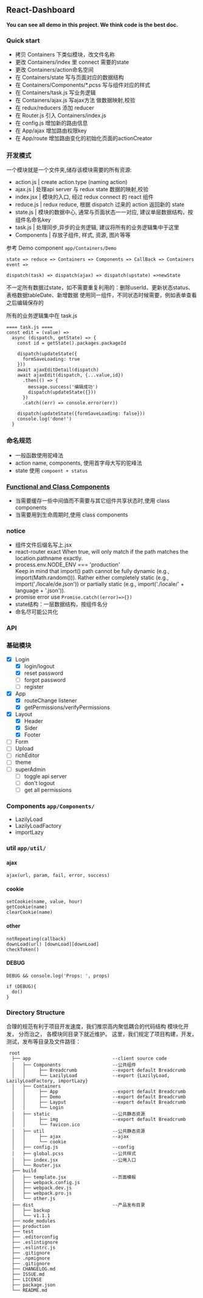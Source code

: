 ## React-Dashboard

**You can see all demo in this project. We think code is the best doc.**

### Quick start

* 拷贝 Containers 下类似模块，改文件名称
* 更改 Containers/index 里 connect 需要的state
* 更改 Containers/action命名空间
* 在 Containers/state 写与页面对应的数据结构 
* 在 Containers/Components/*.pcss 写与组件对应的样式 
* 在 Containers/task.js 写业务逻辑
* 在 Containers/ajax.js 写ajax方法 做数据映射,校验
* 在 redux/reducers 添加 reducer
* 在 Router.js 引入 Containers/index.js 
* 在 config.js 增加新的路由信息
* 在 App/ajax 增加路由权限key
* 在 App/route 增加路由变化的初始化页面的actionCreator

### 开发模式 

一个模块就是一个文件夹,储存该模块需要的所有资源: 

* action.js | create action.type (naming action)
* ajax.js | 处理api server 与 redux state 数据的映射,校验
* index.jsx | 模块的入口, 经过 redux connect 的 react 组件
* reduce.js | redux reduce, 根据 dispatch 过来的 action 返回新的 state
* state.js | 模块的数据中心, 通常与页面状态一一对应, 建议单层数据结构，按组件名命名key
* task.js | 处理同步,异步的业务逻辑, 建议将所有的业务逻辑集中于这里
* Components | 存放子组件, 样式, 资源, 图片等等

参考 Demo component `app/Containers/Demo`

```
state => reduce => Containers => Components => CallBack => Containers event => 

dispatch(task) => dispatch(ajax) => dispatch(upstate) =>newState  
```

不一定所有数据过state，如不需要重复利用的：删除userId、更新状态status、表格数据tableDate、新增数据
使用同一组件，不同状态时候需要，例如表单查看之后编辑保存的

所有的业务逻辑集中在 task.js

```
==== task.js ====
const edit = (value) =>
  async (dispatch, getState) => {
    const id = getState().packages.packageId

    dispatch(updateState({
      formSaveLoading: true
    }))
    await ajaxEditDetail(dispatch)
    await ajaxEdit(dispatch, {...value,id})
      .then(() => {
        message.success('编辑成功')
        dispatch(updateState({}))
      })
      .catch((err) => console.error(err))

    dispatch(updateState({formSaveLoading: false}))
    console.log('done!')
  }
```
### 命名规范

* 一般函数使用驼峰法
* action name, components, 使用首字母大写的驼峰法
* state 使用 `compoent + status`

### [Functional and Class Components][react-component]

* 当需要缓存一些中间值而不需要与其它组件共享状态时,使用 class components
* 当需要用到生命周期时,使用 class components 


### notice 

* 组件文件后缀名写上.jsx  
* react-router exact
  When true, will only match if the path matches the location.pathname exactly.
* process.env.NODE_ENV === 'production'  
 Keep in mind that import() path cannot be fully dynamic (e.g., import(Math.random())). 
 Rather either completely static (e.g., import('./locale/de.json')) 
 or partially static (e.g., import('./locale/' + language + '.json')). 
* promise error
 use `Promise.catch((error)=>{})` 
* state结构：一层数据结构，按组件名分
* 命名尽可能公共化

### API

### 基础模块

- [x] Login
  - [x] login/logout
  - [x] reset password
  - [ ] forgot password
  - [ ] register
- [x] App
  - [x] routeChange listener
  - [x] getPermissions/verifyPermissions
- [x] Layout
  - [x] Header
  - [x] Sider 
  - [x] Footer 
- [ ] Form
- [ ] Upload
- [ ] richEditor  
- [ ] theme  
- [ ] superAdmin
  - [ ] toggle api server
  - [ ] don't logout
  - [ ] get all permissions

### Components `app/Components/`

* LazilyLoad
* LazilyLoadFactory
* importLazy

### util `app/util/`

#### ajax
```
ajax(url, param, fail, error, success) 
```

#### cookie
```
setCookie(name, value, hour)
getCookie(name)
clearCookie(name)
```

#### other
```
notRepeating(callback) 
downLoad(url) [downLoad][downLoad]
checkToken()
```

#### DEBUG
```
DEBUG && console.log('Props: ', props)

if (DEBUG){
  do()
}
```

### Directory Structure

合理的规范有利于项目开发速度，我们推崇高内聚低耦合的代码结构
模块化开发， 分而治之， 各模块同目录下就近维护。
这里，我们规定了项目构建，开发，测试，发布等目录及文件路径：

```
 root
  ├── app                              --client source code
  │   ├── Components                   --公共组件
  │   │     ├── Breadcrumb             --export default Breadcrumb
  │   │     └── LazilyLoad             --export {LazilyLoad, LazilyLoadFactory, importLazy}
  │   ├── Containers
  │   │     ├── App                    --export default Breadcrumb
  │   │     ├── Demo                   --export default Breadcrumb
  │   │     ├── Layput                 --export default Breadcrumb
  │   │     └── Login
  │   ├── static                       --公共静态资源
  │   │     ├── img                    --export default Breadcrumb
  │   │     └── favicon.ico
  │   ├── util                         --公共静态资源
  │   │     ├── ajax                   --ajax
  │   │     └── cookie
  │   ├── config.js                    --config
  │   ├── global.pcss                  --公共样式
  │   ├── index.jsx                    --公用入口
  │   └── Router.jsx   
  ├── build
  │   ├── template.jsx                 --页面模板
  │   ├── webpack.config.js
  │   ├── webpack.dev.js
  │   ├── webpack.pro.js
  │   └── other.js
  ├── dist                             --产品发布目录
  │   ├── backup
  │   └── v1.1.1
  ├── node_modules
  ├── production
  ├── test                           
  ├── .editorconfig
  ├── .eslintignore
  ├── .eslintrc.js
  ├── .gitignore
  ├── .npmignore
  ├── .gitignore
  ├── CHANGELOG.md
  ├── ISSUE.md
  ├── LICENSE
  ├── package.json
  └── README.md
```


[react-component]:(https://facebook.github.io/react/docs/components-and-props.html)
[downLoad]:https://segmentfault.com/a/1190000005863250



  